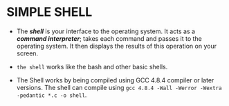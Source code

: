 # SIMPLE SHELL

- The ***shell*** is your interface to the operating system. It acts as a
***command interpreter***; takes each command and passes it to the operating
system. It then displays the results of this operation on your screen.

- `the shell` works like the bash and other basic shells.

- The Shell works by being compiled using GCC 4.8.4 compiler or later versions.
The shell can compile using `gcc 4.8.4 -Wall -Werror -Wextra -pedantic *.c -o shell`.

